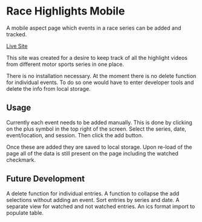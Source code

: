 # Race Highlights Mobile

A mobile aspect page which events in a race series can be added and tracked.

[Live Site](https://amesocker.github.io/Race-Highlights-Mobile/)

This site was created for a desire to keep track of all the highlight videos from different motor sports series in one place. 

There is no installation necessary. At the moment there is no delete function for individual events. To do so one would have to enter developer tools and delete the info from local storage.

## Usage

Currently each event needs to be added manually. This is done by clicking on the plus symbol in the top right of the screen.
Select the series, date, event/location, and session. Then click the add button.

Once these are added they are saved to local storage. Upon re-load of the page all of the data is still present on the page including the watched checkmark.

## Future Development

A delete function for individual entries.
A function to collapse the add selections without adding an event.
Sort entries by series and date.
A separate view for watched and not watched entries.
An ics format import to populate table.